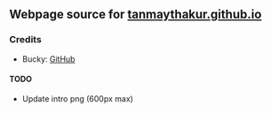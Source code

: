 
## Webpage source for [tanmaythakur.github.io](tanmaythakur.github.io) 

### Credits
* Bucky: [GitHub](https://github.com/BuckyMaler)


#### TODO
- Update intro png (600px max)